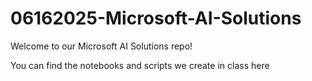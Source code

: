 # 06162025-Microsoft-AI-Solutions
Welcome to our Microsoft AI Solutions repo!

You can find the notebooks and scripts we create in class here

